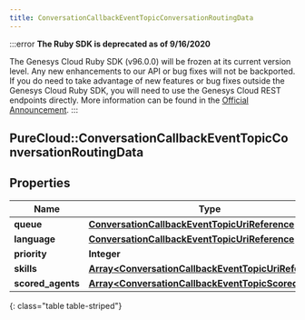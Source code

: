 ```yaml
---
title: ConversationCallbackEventTopicConversationRoutingData
---
```


:::error
**The Ruby SDK is deprecated as of 9/16/2020**

The Genesys Cloud Ruby SDK (v96.0.0) will be frozen at its current version level. Any new enhancements to our API or bug fixes will not be backported. If you do need to take advantage of new features or bug fixes outside the Genesys Cloud Ruby SDK, you will need to use the Genesys Cloud REST endpoints directly. More information can be found in the [Official Announcement](https://developer.mypurecloud.com/forum/t/announcement-genesys-cloud-ruby-sdk-end-of-life/8850).
:::


## PureCloud::ConversationCallbackEventTopicConversationRoutingData

## Properties

|Name | Type | Description | Notes|
|------------ | ------------- | ------------- | -------------|
| **queue** | [**ConversationCallbackEventTopicUriReference**](ConversationCallbackEventTopicUriReference.html) |  | [optional] |
| **language** | [**ConversationCallbackEventTopicUriReference**](ConversationCallbackEventTopicUriReference.html) |  | [optional] |
| **priority** | **Integer** |  | [optional] |
| **skills** | [**Array&lt;ConversationCallbackEventTopicUriReference&gt;**](ConversationCallbackEventTopicUriReference.html) |  | [optional] |
| **scored_agents** | [**Array&lt;ConversationCallbackEventTopicScoredAgent&gt;**](ConversationCallbackEventTopicScoredAgent.html) |  | [optional] |
{: class="table table-striped"}


